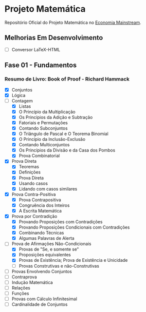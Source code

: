 # Projeto Matemática
 Repositório Oficial do Projeto Matemática no [Economia Mainstream](https://www.economiamainstream.com.br).

## Melhorias Em Desenvolvimento
- [ ] Conversor LaTeX-HTML

## Fase 01 - Fundamentos
### Resumo de Livro: Book of Proof - Richard Hammack
- [x] Conjuntos
- [x] Lógica
- [ ] Contagem
    - [x] Listas
    - [x] O Princípio da Multiplicação
    - [x] Os Princípios da Adição e Subtração
    - [x] Fatoriais e Permutações
    - [x] Contando Subconjuntos
    - [x] O Triângulo de Pascal e O Teorema Binomial
    - [x] O Princípio da Inclusão-Exclusão
    - [x] Contando Multiconjuntos
    - [x] Os Princípios da Divisão e da Casa dos Pombos
    - [x] Prova Combinatorial
- [x] Prova Direta
    - [x] Teoremas
    - [x] Definições
    - [x] Prova Direta
    - [x] Usando casos
    - [x] Lidando com casos similares 
- [x] Prova Contra-Positiva
    - [x] Prova Contrapositiva 
    - [x] Congruência dos Inteiros
    - [x] A Escrita Matemática
- [x] Prova por Contradição
    - [x] Provando Proposições com Contradições
    - [x] Provando Proposições Condicionais com Contradições
    - [x] Combinando Técnicas
    - [x] Algumas Palavras de Alerta 
- [ ] Prova de Afirmações Não-Condicionais
    - [x] Provas de "Se, e somente se"
    - [x] Proposições equivalentes
    - [x] Provas de Existência; Prova de Existência e Unicidade
    - [ ] Provas Construtivas e não-Construtivas
- [ ] Provas Envolvendo Conjuntos
- [ ] Contraprova
- [ ] Indução Matemática
- [ ] Relações
- [ ] Funções
- [ ] Provas com Cálculo Infinitesimal
- [ ] Cardinalidade de Conjuntos
